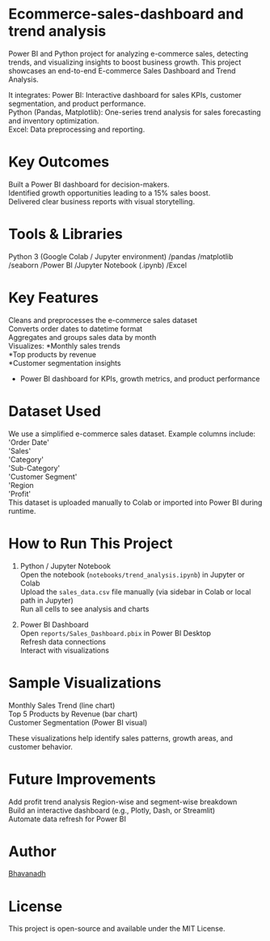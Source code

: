 # Ecommerce-sales-dashboard and trend analysis
Power BI and Python project for analyzing e-commerce sales, detecting trends, and visualizing insights to boost business growth.
This project showcases an end-to-end E-commerce Sales Dashboard and Trend Analysis.  

It integrates:
Power BI: Interactive dashboard for sales KPIs, customer segmentation, and product performance.  
Python (Pandas, Matplotlib): One-series trend analysis for sales forecasting and inventory optimization.  
Excel: Data preprocessing and reporting.  

# Key Outcomes
Built a Power BI dashboard for decision-makers.  
Identified growth opportunities leading to a 15% sales boost.  
Delivered clear business reports with visual storytelling.  
 
# Tools & Libraries
  Python 3 (Google Colab / Jupyter environment)
 /pandas
  /matplotlib
 /seaborn
 /Power BI
 /Jupyter Notebook (.ipynb)
 /Excel  

# Key Features
 Cleans and preprocesses the e-commerce sales dataset  
 Converts order dates to datetime format  
 Aggregates and groups sales data by month  
 Visualizes:
 *Monthly sales trends  
 *Top products by revenue  
 *Customer segmentation insights  
- Power BI dashboard for KPIs, growth metrics, and product performance
# Dataset Used
We use a simplified e-commerce sales dataset.
Example columns include:  
'Order Date'  
'Sales'  
'Category'  
'Sub-Category'  
'Customer Segment'  
'Region  
'Profit'  
This dataset is uploaded manually to Colab or imported into Power BI during runtime.  
 
# How to Run This Project
1. Python / Jupyter Notebook  
    Open the notebook (`notebooks/trend_analysis.ipynb`) in Jupyter or Colab  
    Upload the `sales_data.csv` file manually (via sidebar in Colab or local path in Jupyter)  
    Run all cells to see analysis and charts  

2. Power BI Dashboard  
   Open `reports/Sales_Dashboard.pbix` in Power BI Desktop  
   Refresh data connections  
   Interact with visualizations

# Sample Visualizations
 Monthly Sales Trend (line chart)  
 Top 5 Products by Revenue (bar chart)  
 Customer Segmentation (Power BI visual)  

These visualizations help identify sales patterns, growth areas, and customer behavior.

# Future Improvements
 Add profit trend analysis 
 Region-wise and segment-wise breakdown  
 Build an interactive dashboard (e.g., Plotly, Dash, or Streamlit)  
 Automate data refresh for Power BI

# Author
[Bhavanadh](https://github.com/Bhavanadh)  


# License
This project is open-source and available under the MIT License.  

